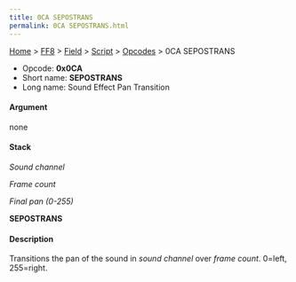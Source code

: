 ```yaml
---
title: 0CA SEPOSTRANS
permalink: 0CA SEPOSTRANS.html
---
```


[Home](../../../../Main%20Page.md) > [FF8](../../../../FF8.md) > [Field](../../../Field.md) > [Script](../../Script.md) > [Opcodes](../Opcodes.md) > 0CA SEPOSTRANS

-   Opcode: **0x0CA**
-   Short name: **SEPOSTRANS**
-   Long name: Sound Effect Pan Transition

#### Argument

none

#### Stack

  
*Sound channel*

*Frame count*

*Final pan (0-255)*

**SEPOSTRANS**

#### Description

Transitions the pan of the sound in *sound channel* over *frame count*.
0=left, 255=right.
